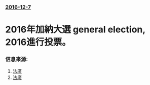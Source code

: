 ### [2016-12-7](/zh/news/2016/12/7/index.md)

##### 
# 2016年加納大選 general election, 2016進行投票。 




### 信息来源:

1. [法廣](http://cn.rfi.fr/%E6%94%BF%E6%B2%BB/20161207-%E5%8A%A0%E7%BA%B3%E6%80%BB%E7%BB%9F%E9%80%89%E4%B8%BE%E9%A6%96%E8%BD%AE%E6%8A%95%E7%A5%A8%E6%B4%BB%E5%8A%A8%E7%BB%93%E6%9D%9F)
2. [法廣](http://cn.rfi.fr/%E9%9D%9E%E6%B4%B2/20161210-%E9%9D%9E%E6%B4%B2%E6%B0%91%E4%B8%BB%E5%85%B8%E8%8C%83-%E5%8A%A0%E7%BA%B3%E5%8F%8D%E5%AF%B9%E5%85%9A%E9%A2%86%E8%A2%96%E8%B5%A2%E5%BE%97%E5%92%8C%E5%B9%B3%E5%A4%A7%E9%80%89)
